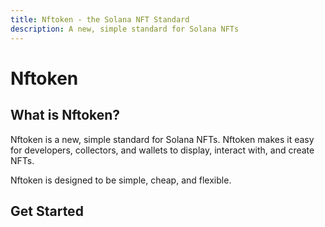 ```yaml
---
title: Nftoken - the Solana NFT Standard
description: A new, simple standard for Solana NFTs
---
```


# Nftoken

## What is Nftoken?

Nftoken is a new, simple standard for Solana NFTs. Nftoken makes it easy for developers, collectors, and wallets to display, interact with, and create NFTs.

Nftoken is designed to be simple, cheap, and flexible.

## Get Started
